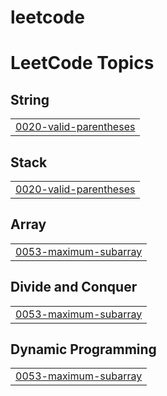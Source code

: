 # leetcode
<!---LeetCode Topics Start-->
# LeetCode Topics
## String
|  |
| ------- |
| [0020-valid-parentheses](https://github.com/ritikstr/leetcode/tree/master/0020-valid-parentheses) |
## Stack
|  |
| ------- |
| [0020-valid-parentheses](https://github.com/ritikstr/leetcode/tree/master/0020-valid-parentheses) |
## Array
|  |
| ------- |
| [0053-maximum-subarray](https://github.com/ritikstr/leetcode/tree/master/0053-maximum-subarray) |
## Divide and Conquer
|  |
| ------- |
| [0053-maximum-subarray](https://github.com/ritikstr/leetcode/tree/master/0053-maximum-subarray) |
## Dynamic Programming
|  |
| ------- |
| [0053-maximum-subarray](https://github.com/ritikstr/leetcode/tree/master/0053-maximum-subarray) |
<!---LeetCode Topics End-->
